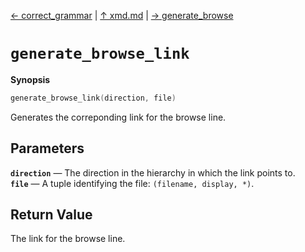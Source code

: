 [&#8592; correct_grammar](xmd--correct_grammar.md) | [&#8593; xmd.md](xmd.md) | [&#8594; generate_browse](xmd--generate_browse.md)
# `generate_browse_link`
**Synopsis**

```cpp
generate_browse_link(direction, file)
```

Generates the correponding link for the browse line.

## Parameters
**`direction`** &#8213; The direction in the hierarchy in which the link points to.  
**`file`** &#8213; A tuple identifying the file: `(filename, display, *)`.  
## Return Value

The link for the browse line.


